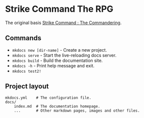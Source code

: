 # Strike Command The RPG

The original basis  [Strike Command : The Commandering](https://forums.somethingawful.com/showthread.php?threadid=3815107&userid=0&perpage=40&highlight=strike%20command&pagenumber=1).

## Commands

* `mkdocs new [dir-name]` - Create a new project.
* `mkdocs serve` - Start the live-reloading docs server.
* `mkdocs build` - Build the documentation site.
* `mkdocs -h` - Print help message and exit.
* `mkdocs test2!`

## Project layout

    mkdocs.yml    # The configuration file.
    docs/
        index.md  # The documentation homepage.
        ...       # Other markdown pages, images and other files.
